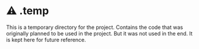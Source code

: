 # ⚠️ .temp

This is a temporary directory for the project. Contains the code that was originally planned to be used in the project. But it was not used in the end. It is kept here for future reference.
